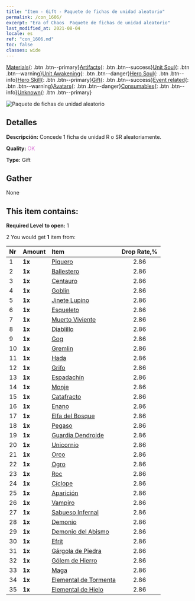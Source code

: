 ```yaml
---
title: "Item - Gift - Paquete de fichas de unidad aleatorio"
permalink: /con_1606/
excerpt: "Era of Chaos  Paquete de fichas de unidad aleatorio"
last_modified_at: 2021-08-04
locale: es
ref: "con_1606.md"
toc: false
classes: wide
---
```

 [Materials](/ItemsES/){: .btn .btn--primary}[Artifacts](/ItemsES/Artifacts/){: .btn .btn--success}[Unit Soul](/ItemsES/UnitSoul/){: .btn .btn--warning}[Unit Awakening](/ItemsES/UnitAwakening/){: .btn .btn--danger}[Hero Soul](/ItemsES/HeroSoul/){: .btn .btn--info}[Hero Skill](/ItemsES/HeroSkill/){: .btn .btn--primary}[Gift](/ItemsES/Gift/){: .btn .btn--success}[Event related](/ItemsES/Events/){: .btn .btn--warning}[Avatars](/ItemsES/Avatars/){: .btn .btn--danger}[Consumables](/ItemsES/Consumables/){: .btn .btn--info}[Unknown](/ItemsES/Unknown/){: .btn .btn--primary}

 ![Paquete de fichas de unidad aleatorio](/images/t/i_907222.png)

## Detalles
 **Descripción:** Concede 1 ficha de unidad R o SR aleatoriamente.

 **Quality:** <span style="color: #DA70D6">OK</span>

 **Type:** Gift

## Gather

  None

## This item contains:

 **Required Level to open:** 1

 2 You would get **1** item  from:

  | Nr | Amount |     Item    | Drop Rate,% |
  |:---|:-------|:------------|:---------:|
  | 1 |  **1x** | [Piquero](/ItemsES/unt_190/) | 2.86 | 
  | 2 |  **1x** | [Ballestero](/ItemsES/unt_191/) | 2.86 | 
  | 3 |  **1x** | [Centauro](/ItemsES/unt_199/) | 2.86 | 
  | 4 |  **1x** | [Goblin](/ItemsES/unt_217/) | 2.86 | 
  | 5 |  **1x** | [Jinete Lupino](/ItemsES/unt_218/) | 2.86 | 
  | 6 |  **1x** | [Esqueleto](/ItemsES/unt_208/) | 2.86 | 
  | 7 |  **1x** | [Muerto Viviente](/ItemsES/unt_209/) | 2.86 | 
  | 8 |  **1x** | [Diablillo](/ItemsES/unt_226/) | 2.86 | 
  | 9 |  **1x** | [Gog](/ItemsES/unt_227/) | 2.86 | 
  | 10 |  **1x** | [Gremlin](/ItemsES/unt_235/) | 2.86 | 
  | 11 |  **1x** | [Hada](/ItemsES/unt_262/) | 2.86 | 
  | 12 |  **1x** | [Grifo](/ItemsES/unt_192/) | 2.86 | 
  | 13 |  **1x** | [Espadachín](/ItemsES/unt_193/) | 2.86 | 
  | 14 |  **1x** | [Monje](/ItemsES/unt_194/) | 2.86 | 
  | 15 |  **1x** | [Catafracto](/ItemsES/unt_195/) | 2.86 | 
  | 16 |  **1x** | [Enano](/ItemsES/unt_200/) | 2.86 | 
  | 17 |  **1x** | [Elfa del Bosque](/ItemsES/unt_201/) | 2.86 | 
  | 18 |  **1x** | [Pegaso](/ItemsES/unt_202/) | 2.86 | 
  | 19 |  **1x** | [Guardia Dendroide](/ItemsES/unt_203/) | 2.86 | 
  | 20 |  **1x** | [Unicornio](/ItemsES/unt_204/) | 2.86 | 
  | 21 |  **1x** | [Orco](/ItemsES/unt_219/) | 2.86 | 
  | 22 |  **1x** | [Ogro](/ItemsES/unt_220/) | 2.86 | 
  | 23 |  **1x** | [Roc](/ItemsES/unt_221/) | 2.86 | 
  | 24 |  **1x** | [Cíclope](/ItemsES/unt_222/) | 2.86 | 
  | 25 |  **1x** | [Aparición](/ItemsES/unt_210/) | 2.86 | 
  | 26 |  **1x** | [Vampiro](/ItemsES/unt_211/) | 2.86 | 
  | 27 |  **1x** | [Sabueso Infernal](/ItemsES/unt_228/) | 2.86 | 
  | 28 |  **1x** | [Demonio](/ItemsES/unt_229/) | 2.86 | 
  | 29 |  **1x** | [Demonio del Abismo](/ItemsES/unt_230/) | 2.86 | 
  | 30 |  **1x** | [Efrit](/ItemsES/unt_231/) | 2.86 | 
  | 31 |  **1x** | [Gárgola de Piedra](/ItemsES/unt_236/) | 2.86 | 
  | 32 |  **1x** | [Gólem de Hierro](/ItemsES/unt_237/) | 2.86 | 
  | 33 |  **1x** | [Maga](/ItemsES/unt_238/) | 2.86 | 
  | 34 |  **1x** | [Elemental de Tormenta](/ItemsES/unt_263/) | 2.86 | 
  | 35 |  **1x** | [Elemental de Hielo](/ItemsES/unt_264/) | 2.86 | 
